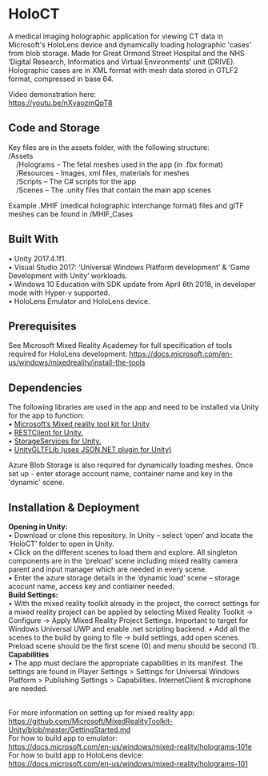 # HoloCT

A medical imaging holographic application for viewing CT data in Microsoft's HoloLens device and dynamically loading holographic 'cases' from blob storage. Made for Great Ormond Street Hospital and the NHS ‘Digital Research, Informatics and Virtual Environments’ unit (DRIVE). Holographic cases are in XML format with mesh data stored in GTLF2 format, compressed in base 64.<br>

Video demonstration here: <br>
https://youtu.be/nXyaozmQpT8 <br>

## Code and Storage <br>
Key files are in the assets folder, with the following structure: <br>
/Assets <br>
&nbsp;&nbsp;&nbsp;&nbsp;/Holograms – The fetal meshes used in the app (in .fbx format) <br>
&nbsp;&nbsp;&nbsp;&nbsp;/Resources - Images, xml files, materials for meshes <br>
&nbsp;&nbsp;&nbsp;&nbsp;/Scripts – The C# scripts for the app <br>
&nbsp;&nbsp;&nbsp;&nbsp;/Scenes – The .unity files that contain the main app scenes <br>

Example .MHIF (medical holographic interchange format) files and glTF meshes can be found in /MHIF_Cases <br>

## Built With
• Unity 2017.4.1f1. <br>
• Visual Studio 2017: ‘Universal Windows Platform development’ & ‘Game
Development with Unity’ workloads. <br>
• Windows 10 Education with SDK update from April 6th 2018, in developer
mode with Hyper-v supported. <br>
• HoloLens Emulator and HoloLens device. <br>

## Prerequisites
See Microsoft Mixed Reality Academey for full specification of tools required for
HoloLens development: https://docs.microsoft.com/en-us/windows/mixedreality/install-the-tools <br>

## Dependencies
The following libraries are used in the app and need to be installed via Unity for the app
to function: <br>
• <a href= https://github.com/Microsoft/MixedRealityToolkit> Microsoft’s Mixed reality tool kit for Unity </a><br>
• <a href= https://github.com/Unity3dAzure/RESTClient> RESTClient for Unity. </a><br>
• <a href= https://github.com/Unity3dAzure/StorageServices> StorageServices for Unity. </a><br>
• <a href= https://github.com/deadlyfingers/UnityGLTFLib> UnityGLTFLib (uses JSON.NET plugin for Unity)</a> <br>

Azure Blob Storage is also required for dynamically loading meshes. Once set up - enter storage account name, container name and key in the 'dynamic' scene. 

## Installation & Deployment
<strong> Opening in Unity: </strong> <br>
• Download or clone this repository. In Unity – select ‘open’ and locate the ‘HoloCT’ folder to open in Unity. <br>
• Click on the different scenes to load them and explore. All singleton components are in the ‘preload’ scene
including mixed reality camera parent and input manager which are needed in
every scene. <br>
• Enter the azure storage details in the ‘dynamic load’ scene – storage acocunt
name, access key and contiainer needed.  <br>
<strong>Build Settings: </strong><br>
• With the mixed reality toolkit already in the project, the correct settings for a
mixed reality project can be applied by selecting Mixed Reality Toolkit ->
Configure -> Apply Mixed Reality Project Settings. Important to target for
Windows Universal UWP and enable .net scripting backend.
• Add all the scenes to the build by going to file -> build settings, add open scenes. Preload scene should be the first scene (0) and menu should be second (1). <br>
<strong>Capabilities</strong><br>
• The app must declare the appropriate capabilities in its manifest. The settings
are found in Player Settings > Settings for Universal Windows Platform >
Publishing Settings > Capabilities. InternetClient & microphone are needed. <br><br>

For more information on setting up for mixed reality app: <br>
https://github.com/Microsoft/MixedRealityToolkit-Unity/blob/master/GettingStarted.md <br>
For how to build app to emulator: <br>
https://docs.microsoft.com/en-us/windows/mixed-reality/holograms-101e <br>
For how to build app to HoloLens device: <br>
https://docs.microsoft.com/en-us/windows/mixed-reality/holograms-101 <br>

